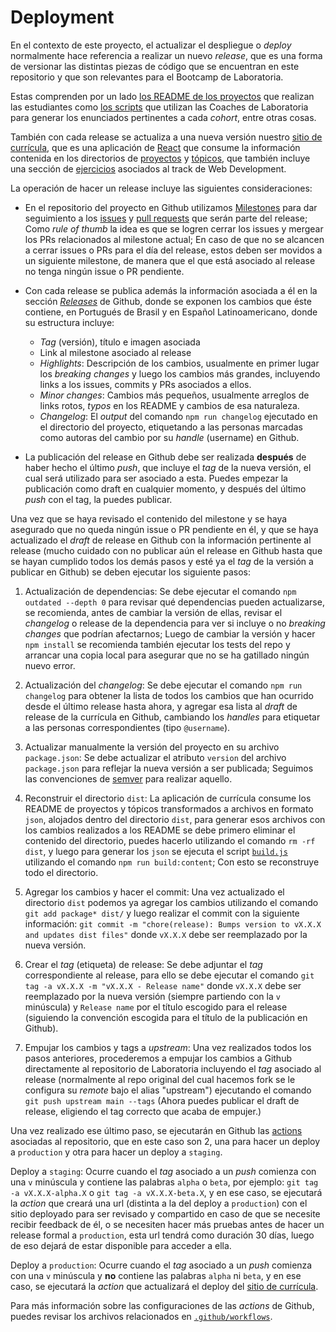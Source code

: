 # Deployment

En el contexto de este proyecto, el actualizar el despliegue
o _deploy_  normalmente hace referencia a realizar un
nuevo _release_, que es una forma de versionar las distintas
piezas de código que se encuentran en este repositorio y que son relevantes
para el Bootcamp de Laboratoria.

Estas comprenden por un lado
[los README de los proyectos](https://github.com/Laboratoria/bootcamp/tree/main/projects)
que realizan
las estudiantes como
[los scripts](https://github.com/Laboratoria/bootcamp/tree/main/scripts)
que
utilizan las Coaches de Laboratoria para generar los enunciados
pertinentes a cada _cohort_, entre otras cosas.

También con cada release se actualiza a una nueva versión nuestro
[sitio de currícula](https://curriculum.laboratoria.la), que
es una aplicación de [React](https://reactjs.org/) que consume la
información contenida en los directorios de
[proyectos](https://github.com/Laboratoria/bootcamp/tree/main/projects)
y [tópicos](https://github.com/Laboratoria/bootcamp/tree/main/topics),
que también incluye una sección de
[ejercicios](https://curriculum.laboratoria.la/es/js/gym)
asociados al track de Web Development.

La operación de hacer un release incluye las siguientes consideraciones:

* En el repositorio del proyecto en Github utilizamos
  [Milestones](https://github.com/Laboratoria/bootcamp/milestones) para
  dar seguimiento a los
  [issues](https://github.com/Laboratoria/bootcamp/issues) y
  [pull requests](https://github.com/Laboratoria/bootcamp/pulls) que serán
  parte del release; Como _rule of thumb_ la idea es que
  se logren cerrar los issues y mergear los PRs relacionados
  al milestone actual; En caso de que no se alcancen a cerrar
  issues o PRs para el día del release, estos deben ser movidos a un siguiente
  milestone, de manera que el que está asociado al release no
  tenga ningún issue o PR pendiente.

* Con cada release se publica además la información asociada
  a él en la sección
  [_Releases_](https://github.com/Laboratoria/bootcamp/releases/) de Github,
  donde se exponen los cambios que éste contiene, en Portugués de Brasil y en
  Español Latinoamericano, donde su estructura incluye:

  - _Tag_ (versión), título e imagen asociada
  - Link al milestone asociado al release
  - _Highlights_: Descripción de los cambios, usualmente
    en primer lugar los _breaking changes_ y luego los cambios
    más grandes, incluyendo links a los issues, commits y PRs asociados
    a ellos.
  - _Minor changes_: Cambios más pequeños, usualmente
    arreglos de links rotos, _typos_ en los README
    y cambios de esa naturaleza.
  - _Changelog_: El _output_ del comando `npm run changelog` ejecutado
    en el directorio del proyecto, etiquetando a las personas marcadas
    como autoras del cambio por su _handle_ (username) en Github.

* La publicación del release en Github debe ser realizada **después**
  de haber hecho el último _push_, que incluye el _tag_ de la nueva versión,
  el cual será utilizado para ser asociado a esta. Puedes empezar 
  la publicación como draft en cualquier momento, y después del último
  _push_ con el tag, la puedes publicar.

Una vez que se haya revisado el contenido del milestone y se haya asegurado
que no queda ningún issue o PR pendiente en él, y que se haya actualizado el
_draft_ de release en Github con la información pertinente al release
(mucho cuidado con no publicar aún el release en Github hasta que se hayan
cumplido todos los demás pasos y esté ya el _tag_ de la versión a publicar
en Github) se deben ejecutar los siguiente pasos:

1. Actualización de dependencias: Se debe ejecutar el comando
  `npm outdated --depth 0` para revisar qué dependencias pueden actualizarse,
  se recomienda, antes de cambiar la versión de ellas, revisar el _changelog_
  o release de la dependencia para ver si incluye o no _breaking changes_
  que podrían afectarnos; Luego de cambiar la versión y hacer `npm install`
  se recomienda también ejecutar los tests del repo y arrancar una copia
  local para asegurar que no se ha gatillado ningún nuevo error.

2. Actualización del _changelog_: Se debe ejecutar el comando
  `npm run changelog` para obtener la lista de todos los cambios que han
  ocurrido desde el último release hasta ahora, y agregar esa lista al
  _draft_ de release de la currícula en Github, cambiando los _handles_
  para etiquetar a las personas correspondientes (tipo `@username`).

3. Actualizar manualmente la versión del proyecto en su archivo `package.json`:
  Se debe actualizar el atributo `version` del archivo `package.json`
  para reflejar la nueva versión a ser publicada; Seguimos las convenciones
  de [semver](https://semver.org/) para realizar aquello.

4. Reconstruir el directorio `dist`: La aplicación de currícula
  consume los README de proyectos y tópicos transformados a archivos
  en formato `json`, alojados dentro del directorio `dist`, para
  generar esos archivos con los cambios realizados a los README se
  debe primero eliminar el contenido del directorio, puedes hacerlo utilizando
  el comando `rm -rf dist`, y luego para generar los `json` se
  ejecuta el script [`build.js`](./scripts/build.js) utilizando el comando
  `npm run build:content`; Con esto se reconstruye todo el directorio.

5. Agregar los cambios y hacer el commit: Una vez actualizado el directorio
  `dist` podemos ya agregar los cambios utilizando el comando
  `git add package* dist/` y luego realizar el commit con la siguiente
  información:
  `git commit -m "chore(release): Bumps version to vX.X.X and updates dist files"`
  donde `vX.X.X` debe ser reemplazado por la nueva versión.

6. Crear el _tag_ (etiqueta) de release: Se debe adjuntar el _tag_
  correspondiente al release, para ello se debe ejecutar el comando
  `git tag -a vX.X.X -m "vX.X.X - Release name"` donde `vX.X.X`
  debe ser reemplazado por la nueva versión (siempre partiendo con la
  `v` minúscula) y `Release name` por el
  título escogido para el release (siguiendo la convención escogida
  para el título de la publicación en Github).

7. Empujar los cambios y tags a _upstream_: Una vez realizados todos
  los pasos anteriores, procederemos a empujar los cambios a Github
  directamente al repositorio de Laboratoria incluyendo el _tag_ asociado
  al release (normalmente al repo original
  del cual hacemos fork se le configura su _remote_ bajo el alias "upstream")
  ejecutando el comando `git push upstream main --tags` (Ahora puedes
  publicar el draft de release, eligiendo el tag correcto que acaba
  de empujer.)

Una vez realizado ese último paso, se ejecutarán en Github las
[actions](https://github.com/features/actions) asociadas al repositorio,
que en este caso son 2, una para hacer un deploy a `production` y otra
para hacer un deploy a `staging`.

Deploy a `staging`: Ocurre cuando el _tag_ asociado a un _push_
comienza con una `v` minúscula y contiene las palabras `alpha` o `beta`, por
ejemplo: `git tag -a vX.X.X-alpha.X` o `git tag -a vX.X.X-beta.X`, y en ese caso,
se ejecutará la _action_ que creará una url (distinta a la del deploy a
`production`) con el sitio deployado para ser revisado y compartido en caso
de que se necesite recibir feedback de él, o se necesiten hacer más pruebas
antes de hacer un release formal a `production`, esta url tendrá como duración
30 días, luego de eso dejará de estar disponible para acceder a ella.

Deploy a `production`: Ocurre cuando el _tag_ asociado a un _push_
comienza con una `v` minúscula y **no** contiene las palabras `alpha` ni
`beta`, y en ese caso, se ejecutará la _action_ que actualizará el deploy
del [sitio de currícula](https://curriculum.laboratoria.la).

Para más información sobre las configuraciones de las _actions_ de
Github, puedes revisar los archivos relacionados en
[`.github/workflows`](../.github/workflows).
